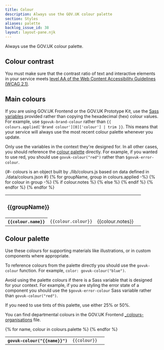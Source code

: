 ```yaml
---
title: Colour
description: Always use the GOV.UK colour palette
section: Styles
aliases: palette
backlog_issue_id: 38
layout: layout-pane.njk
---
```


Always use the GOV.UK colour palette.

## Colour contrast
You must make sure that the contrast ratio of text and interactive elements in
your service meets [level AA of the Web Content Accessibility Guidelines
(WCAG 2.1)](https://www.w3.org/TR/WCAG21/#contrast-minimum).

## Main colours

If you are using GOV.UK Frontend or the GOV.UK Prototype Kit, use the [Sass
variables](https://frontend.design-system.service.gov.uk/sass-api-reference/#colours) provided rather than copying the
hexadecimal (hex) colour values. For example, use `$govuk-brand-colour` rather
than `{{ colours.applied['Brand colour'][0]['colour'] | trim }}`.
This means that your service will always use the most recent colour palette
whenever you update.

Only use the variables in the context they're designed for. In all other cases,
you should reference the [colour palette](#colour-palette) directly. For
example, if you wanted to use red, you should
use `govuk-colour("red")` rather than `$govuk-error-colour`.

<table class="govuk-body app-colour-list" summary="Table of main colours">
  <tbody>
  {#- colours is an object built by ./lib/colours.js based on data defined in ./data/colours.json #}
  {% for groupName, group in colours.applied -%}
    <tr>
      <td colspan="3">
        <h3 class="govuk-heading-m {% if not loop.first %}govuk-!-padding-top-6{% endif %}">
        {{groupName}}
        </h3>
      </td>
    </tr>
    {% for colour in group -%}
      <tr class="app-colour-list-row">
        <th class="app-colour-list-column app-colour-list-column--name" scope="row">
          <span class="app-swatch {% if colour.colour == "#ffffff" %}app-swatch-border{% endif %}" style="background-color:{{colour.colour}}"></span>
          <code>{{colour.name}}</code>
        </th>
        <td class="app-colour-list-column app-colour-list-column--colour">
          <code>{{colour.colour}}</code>
        </td>
        {% if colour.notes %}
        <td class="app-colour-list-column app-colour-list-column--notes">
          {{colour.notes}}
        </td>
        {% else %}
        <td class="app-colour-list-column app-colour-list-column--notes">
        </td>
        {% endif %}
      </tr>
    {% endfor %}
  {% endfor %}
  </tbody>
</table>

## Colour palette

Use these colours for supporting materials like illustrations, or in custom components where appropriate.

To reference colours from the palette directly you should use the `govuk-colour`
function. For example, `color: govuk-colour("blue")`.

Avoid using the palette colours if there is a Sass variable that is designed for
your context. For example, if you are styling the error state of a component you
should use the `$govuk-error-colour` Sass variable rather than
`govuk-colour("red")`.

If you need to use tints of this palette, use either 25% or 50%.

You can find departmental colours in the GOV.UK Frontend [_colours-organisations](https://github.com/alphagov/govuk-frontend/blob/main/packages/govuk-frontend/src/govuk/settings/_colours-organisations.scss) file.

<table class="govuk-body app-colour-list" summary="Table of extended colours">
  <tbody>
  {% for name, colour in colours.palette %}
    <tr class="app-colour-list-row">
      <th class="app-colour-list-column app-colour-list-column--name" scope="row">
        <span class="app-swatch {% if colour == "#ffffff" %}app-swatch-border{% endif %}" style="background-color:{{colour}}"></span>
        <code>govuk-colour("{{name}}")</code>
      </th>
      <td class="app-colour-list-column app-colour-list-column--colour">
        <code>{{colour}}</code>
      </td>
      <td class="app-colour-list-column app-colour-list-column--notes"></td>
    </tr>
  {% endfor %}
 </tbody>
</table>
